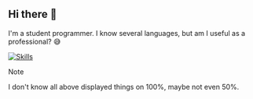 ## Hi there 👋

I'm a student programmer. I know several languages, but am I useful as a professional? :sweat_smile:

[![Skills](https://skillicons.dev/icons?i=git,py,java,cpp,html,css,js,php,cmake,pytorch,tensorflow,figma&perline=5)](https://skillicons.dev)

> [!NOTE]
> I don't know all above displayed things on 100%, maybe not even 50%.
    
